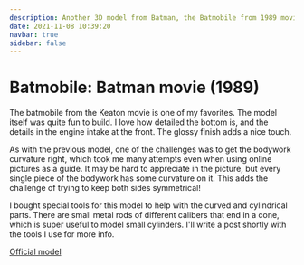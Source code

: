```yaml
---
description: Another 3D model from Batman, the Batmobile from 1989 movie. Lots of subtly curved bodywork, great detail in the intake and exhausts.
date: 2021-11-08 10:39:20
navbar: true
sidebar: false
---
```


# Batmobile: Batman movie (1989)

The batmobile from the Keaton movie is one of my favorites. The model itself was quite fun to build. I love how detailed the bottom is, and the details in the engine intake at the front. The glossy finish adds a nice touch.

As with the previous model, one of the challenges was to get the bodywork curvature right, which took me many attempts even when using online pictures as a guide. It may be hard to appreciate in the picture, but every single piece of the bodywork has some curvature on it. This adds the challenge of trying to keep both sides symmetrical!

I bought special tools for this model to help with the curved and cylindrical parts. There are small metal rods of different calibers that end in a cone, which is super useful to model small cylinders. I'll write a post shortly with the tools I use for more info.

[Official model](https://www.metalearth.com/batman/batman-movie-batmobile)

<Gallery :images="[
    {image: '/images/batmobile-movie/model_1.jpg',  thumbnail: '/images/batmobile-movie/model_1_thumb.webp', width: 3840, height: 2160},
    {image: '/images/batmobile-movie/model_2.jpg',  thumbnail: '/images/batmobile-movie/model_2_thumb.webp', width: 3840, height: 2160},
    {image: '/images/batmobile-movie/model_3.jpg',  thumbnail: '/images/batmobile-movie/model_3_thumb.webp', width: 3840, height: 2160},
    {image: '/images/batmobile-movie/model_4.jpg',  thumbnail: '/images/batmobile-movie/model_4_thumb.webp', width: 3840, height: 2160},
    {image: '/images/batmobile-movie/model_5.jpg',  thumbnail: '/images/batmobile-movie/model_5_thumb.webp', width: 3840, height: 2160},
    {image: '/images/batmobile-movie/model_6.jpg',  thumbnail: '/images/batmobile-movie/model_6_thumb.webp', width: 3840, height: 2160},
    {image: '/images/batmobile-movie/detail_1.jpg', thumbnail: '/images/batmobile-movie/detail_1_thumb.webp', width: 3840, height: 2160},
    {image: '/images/batmobile-movie/detail_2.jpg', thumbnail: '/images/batmobile-movie/detail_2_thumb.webp', width: 3840, height: 2160},
    {image: '/images/batmobile-movie/detail_3.jpg', thumbnail: '/images/batmobile-movie/detail_3_thumb.webp', width: 3840, height: 2160},
    {image: '/images/batmobile-movie/detail_4.jpg', thumbnail: '/images/batmobile-movie/detail_4_thumb.webp', width: 3840, height: 2160},
    {image: '/images/batmobile-movie/detail_5.jpg', thumbnail: '/images/batmobile-movie/detail_5_thumb.webp', width: 3840, height: 2160},
    {image: '/images/batmobile-movie/detail_6.jpg', thumbnail: '/images/batmobile-movie/detail_6_thumb.webp', width: 3840, height: 2160}
]"/>
